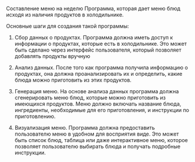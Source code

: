 Составление меню на неделю
Программа, которая дает меню блюд исходя из наличия продуктов в холодильнике.

Основные шаги для создания такой программы:

1. Сбор данных о продуктах. Программа должна иметь доступ к информации о продуктах,
которые есть в холодильнике. Это может быть сделано через интерфейс пользователя,
который позволяет добавлять продукты вручную

2. Анализ данных. После того как программа получила информацию о продуктах,
она должна проанализировать их и определить, какие блюда можно приготовить из этих продуктов.

3. Генерация меню. На основе анализа данных программа должна сгенерировать меню блюд,
которые можно приготовить из имеющихся продуктов. Меню должно включать название блюда,
ингредиенты, необходимые для его приготовления, и инструкции по приготовлению.

4. Визуализация меню. Программа должна предоставить пользователю меню в удобном для восприятия виде.
Это может быть список блюд, таблица или даже интерактивное меню, которое позволяет пользователю
выбирать блюда и получать подробные инструкции.



